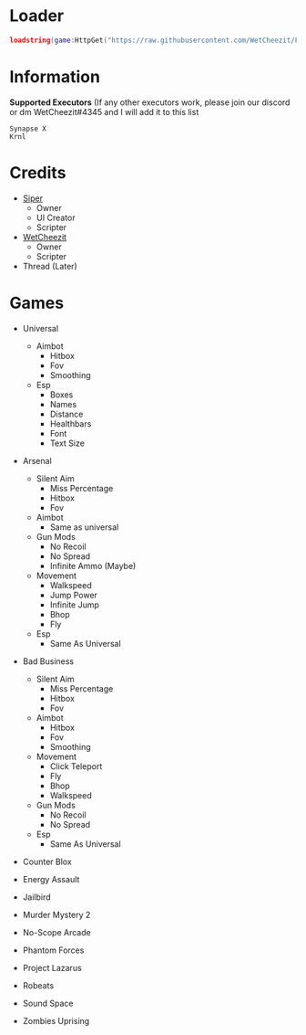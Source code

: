 # Loader

```lua
loadstring(game:HttpGet("https://raw.githubusercontent.com/WetCheezit/Falika/main/Main/Loader.lua"))()
```

# Information
**Supported Executors** (If any other executors work, please join our discord or dm WetCheezit#4345 and I will add it to this list
```
Synapse X
Krnl
```
# Credits
  - [Siper](https://v3rmillion.net/member.php?action=profile&uid=746442)
    - Owner
    - UI Creator
    - Scripter
  - [WetCheezit](https://v3rmillion.net/member.php?action=profile&uid=1786283)
    - Owner
    - Scripter
  - Thread (Later)

# Games

- Universal
  - Aimbot
    - Hitbox
    - Fov
    - Smoothing
  - Esp
    - Boxes
    - Names
    - Distance
    - Healthbars 
    - Font
    - Text Size

- Arsenal
  - Silent Aim
    - Miss Percentage
    - Hitbox
    - Fov
  - Aimbot
    - Same as universal
  - Gun Mods
    - No Recoil
    - No Spread
    - Infinite Ammo (Maybe)
  - Movement
    - Walkspeed
    - Jump Power
    - Infinite Jump
    - Bhop
    - Fly
  - Esp
    - Same As Universal

- Bad Business
  - Silent Aim
    - Miss Percentage
    - Hitbox
    - Fov
  - Aimbot
    - Hitbox
    - Fov
    - Smoothing
  - Movement
    - Click Teleport
    - Fly
    - Bhop
    - Walkspeed
  - Gun Mods
    - No Recoil
    - No Spread
  - Esp
    - Same As Universal

- Counter Blox

- Energy Assault

- Jailbird

- Murder Mystery 2

- No-Scope Arcade

- Phantom Forces

- Project Lazarus

- Robeats

- Sound Space

- Zombies Uprising
